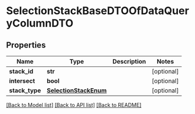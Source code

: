 # SelectionStackBaseDTOOfDataQueryColumnDTO

## Properties
Name | Type | Description | Notes
------------ | ------------- | ------------- | -------------
**stack_id** | **str** |  | [optional] 
**intersect** | **bool** |  | [optional] 
**stack_type** | [**SelectionStackEnum**](SelectionStackEnum.md) |  | [optional] 

[[Back to Model list]](../README.md#documentation-for-models) [[Back to API list]](../README.md#documentation-for-api-endpoints) [[Back to README]](../README.md)

